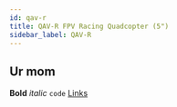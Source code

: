 ```yaml
---
id: qav-r
title: QAV-R FPV Racing Quadcopter (5")
sidebar_label: QAV-R
---
```


## Ur mom

**Bold** _italic_ `code` [Links](#url)